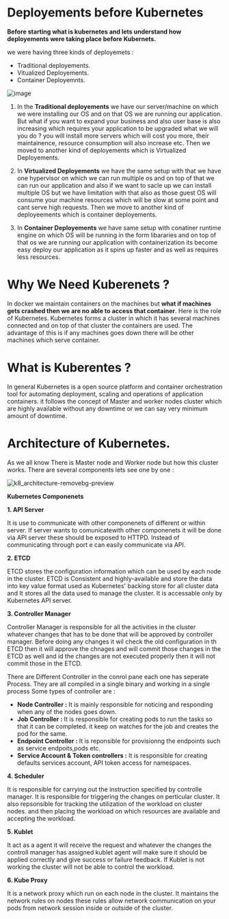 # Deployements before Kubernetes
**Before starting what is kubernetes and lets understand how deployements were taking place before Kubernets.**

we were having three kinds of deployemets : 
- Traditional deployements.
- Vitualized Deployements.
- Container Deployemnts.

![image](https://user-images.githubusercontent.com/69069614/180745350-18e3b73e-c0b4-4be0-85af-46fdd2ff0f2e.png)

1. In the **Traditional deployements** we have our server/machine on which we were installing our OS and on that OS we are running our application. But what if you want to expand your business and also user base is also increasing which requires your application to be upgraded what we will you do ? you will install more servers which will cost you more, their maintainence, resource consumption will also increase etc. Then we moved to another kind of deployements which is Virtualized Deployements.

2. In **Virtualized Deployements** we have the same setup with that we have one hypervisor on which we can run multiple os and on top of that we can run our application and also if we want to sacle up we can install multiple OS but we have limitation with that also as those guest OS will consume your machine resources which will be slow at some point and cant serve high requests. Then we move to another kind of deployeements which is container deployements.

3. In **Container Deployements** we have same setup with conatiner runtime engine on which OS will be running in the form libararies and on top of that os we are running our application with containerization its become easy deploy our application as it spins up faster and as well as requires less resources.

# Why We Need Kuberenets ?

In docker we maintain containers on the machines but **what if machines gets crashed then we are no able to access that container**. Here is the role of Kubernetes. Kubernetes forms a cluster in which it has several machines connected and on top of that cluster the containers are used. The advantage of this is if any machines goes down there will be other machines which serve container.

# What is Kuberentes ?
In general Kubernetes is a open source platform and container orchestration tool for automating deployment, scaling and operations of application containers.
it follows the concept of Master and worker nodes cluster which are highly available without any downtime or we can say very minimum amount of downtime.

# Architecture of Kubernetes.
As we all know There is Master node and Worker node but how this cluster works. There are several components lets see one by one : 


![k8_architecture-removebg-preview](https://user-images.githubusercontent.com/69069614/181056970-cece8ac9-4597-45b9-b447-e2f90f8ddd67.png)

**Kubernetes Componenets**

**1. API Server**

It is use to communicate with other componenets of different or within server. If server wants to comunicatewith other componenets it will be done via API server these should be exposed to HTTPD. Instead of communicating through port e can easily communicate via API.

**2. ETCD**

ETCD stores the configuration information which can be used by each node in the cluster. ETCD is Consistent and highly-available and store the data into key value format used as Kubernetes' backing store for all cluster data and It stores all the data used to manage the cluster. It is accessable only by Kubernetes API server. 

**3. Controller Manager**

Controller Manager is responsible for all the activities in the cluster whatever changes that has to be done that will be approved by controller manager. Before doing any changes it wil check the old configuration in th ETCD then it will approve the chnages and will commit those changes in the ETCD as well and id the changes are not executed properly then it will not commit those in the ETCD.

There are Different Controller in the conrol pane each one has seperate Process. They are all compiled in a single binary and working in a single process
Some types of controller are :

- **Node Controller :** It is mainly responsible for noticing and responding when any of the nodes goes down.
- **Job Controller :** It is responsible for creating pods to run the tasks so that it can be completed. it keep on watches for the job and creates the pod for the same.
- **Endpoint Controller :** It is reponsible for provisionng the endpoints such as service endpoits,pods etc.
- **Service Account & Token controllers :** It is responsible for creating defaults services account, API token access for namespaces.

**4. Scheduler**

It is responsible for carrying out the instruction specified by controlle manager. It is responsible for triggering the changes on perticular cluster.
It also repsonsible for tracking the utilization of the workload on cluster nodes. and then placing the workload on which resources are available and accepting the workload.

**5. Kublet**

It act as a agent it will receive the request and whatever the changes the controll manager has assigned kublet agent will make sure it should be applied correctly and give success or failure feedback. If Kublet is not working the cluster will not be able to control the workload.

**6. Kube Proxy**

It is a network proxy which run on each node in the cluster. It maintains the network rules on nodes these rules allow network communication on your pods from network session inside or outside of the cluster.
